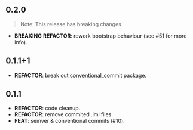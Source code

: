 ## 0.2.0

> Note: This release has breaking changes.

 - **BREAKING** **REFACTOR**: rework bootstrap behaviour (see #51 for more info).

## 0.1.1+1

 - **REFACTOR**: break out conventional_commit package.

## 0.1.1

 - **REFACTOR**: code cleanup.
 - **REFACTOR**: remove commited .iml files.
 - **FEAT**: semver & conventional commits (#10).


